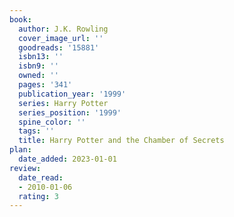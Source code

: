 ```yaml
---
book:
  author: J.K. Rowling
  cover_image_url: ''
  goodreads: '15881'
  isbn13: ''
  isbn9: ''
  owned: ''
  pages: '341'
  publication_year: '1999'
  series: Harry Potter
  series_position: '1999'
  spine_color: ''
  tags: ''
  title: Harry Potter and the Chamber of Secrets
plan:
  date_added: 2023-01-01
review:
  date_read:
  - 2010-01-06
  rating: 3
---
```

